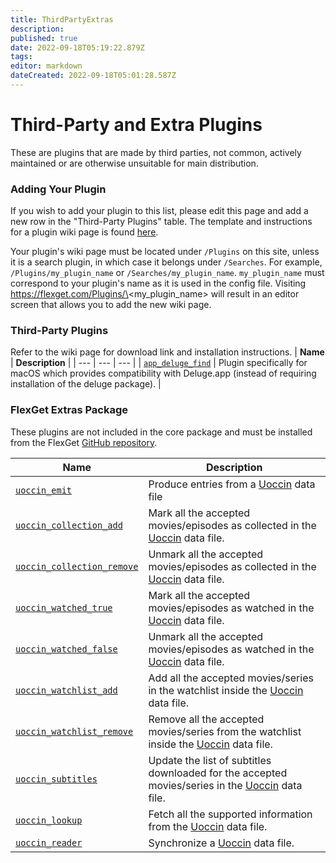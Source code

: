 ```yaml
---
title: ThirdPartyExtras
description: 
published: true
date: 2022-09-18T05:19:22.879Z
tags: 
editor: markdown
dateCreated: 2022-09-18T05:01:28.587Z
---
```


# Third-Party and Extra Plugins
These are plugins that are made by third parties, not common, actively maintained or are otherwise unsuitable for main distribution.

### Adding Your Plugin
If you wish to add your plugin to this list, please edit this page and add a new row in the "Third-Party Plugins" table. The template and instructions for a plugin wiki page is found [here](/Site/ThirdPartyPluginTemplate).

Your plugin's wiki page must be located under `/Plugins` on this site, unless it is a search plugin, in which case it belongs under `/Searches`. For example, `/Plugins/my_plugin_name` or `/Searches/my_plugin_name`. `my_plugin_name` must correspond to your plugin's name as it is used in the config file. Visiting https://flexget.com/Plugins/\<my_plugin_name> will result in an editor screen that allows you to add the new wiki page.

### Third-Party Plugins
Refer to the wiki page for download link and installation instructions.
| **Name** | **Description** |
| --- | --- | --- |
| [`app_deluge_find`](/Plugins/app_deluge_find) | Plugin specifically for macOS which provides compatibility with Deluge.app (instead of requiring installation of the deluge package). |

### FlexGet Extras Package

These plugins are not included in the core package and must be installed from the FlexGet [GitHub repository](https://github.com/Flexget/extras).

| **Name** | **Description** |
| --- | --- |
| [`uoccin_emit`](/Plugins/uoccin_emit) | Produce entries from a [Uoccin](https://github.com/tarzasai/Uoccin) data file |
| [`uoccin_collection_add`](/Plugins/uoccin_collection) | Mark all the accepted movies/episodes as collected in the [Uoccin](https://github.com/tarzasai/Uoccin) data file. |
| [`uoccin_collection_remove`](/Plugins/uoccin_collection) | Unmark all the accepted movies/episodes as collected in the [Uoccin](https://github.com/tarzasai/Uoccin) data file. |
| [`uoccin_watched_true`](/Plugins/uoccin_watched) | Mark all the accepted movies/episodes as watched in the [Uoccin](https://github.com/tarzasai/Uoccin) data file. |
| [`uoccin_watched_false`](/Plugins/uoccin_watched) | Unmark all the accepted movies/episodes as watched in the [Uoccin](https://github.com/tarzasai/Uoccin) data file. |
| [`uoccin_watchlist_add`](/Plugins/uoccin_watchlist) | Add all the accepted movies/series in the watchlist inside the [Uoccin](https://github.com/tarzasai/Uoccin) data file. |
| [`uoccin_watchlist_remove`](/Plugins/uoccin_watchlist) | Remove all the accepted movies/series from the watchlist inside the [Uoccin](https://github.com/tarzasai/Uoccin) data file. |
| [`uoccin_subtitles`](/Plugins/uoccin_subtitles) | Update the list of subtitles downloaded for the accepted movies/series in the [Uoccin](https://github.com/tarzasai/Uoccin) data file. |
| [`uoccin_lookup`](/Plugins/uoccin_lookup) | Fetch all the supported information from the [Uoccin](https://github.com/tarzasai/Uoccin) data file. |
| [`uoccin_reader`](/Plugins/uoccin_reader) | Synchronize a [Uoccin](https://github.com/tarzasai/Uoccin) data file. |
